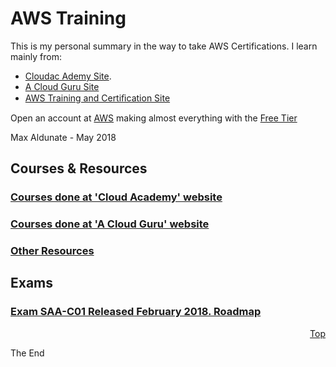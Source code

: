# AWS Training
<a id="top" />

This is my personal summary in the way to take AWS Certifications. I learn mainly from:
* [Cloudac Ademy Site](https://cloudacademy.com).
* [A Cloud Guru Site](https://acloud.guru/)
* [AWS Training and Certiﬁcation Site](https://www.aws.training/)

Open an account at [AWS](https://aws.amazon.com/) making almost everything with the [Free Tier](https://aws.amazon.com/free/)

Max Aldunate - May 2018

## Courses & Resources
### [Courses done at 'Cloud Academy' website](cloud-academy/readme.md)
### [Courses done at 'A Cloud Guru' website](a-cloud-guru/readme.md)
### [Other Resources](other-resources/readme.md)

## Exams
### [Exam SAA-C01 Released February 2018. Roadmap](saa-c01-roadmap.md)


<p align="right"><a href="#top">Top</a></p>

The End
